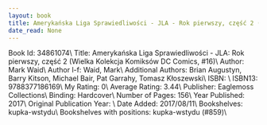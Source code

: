 ```yaml
---
layout: book
title: Amerykańska Liga Sprawiedliwości - JLA - Rok pierwszy, część 2 (Wielka Kolekcja Komiksów DC Comics,  no. 16)
date_read: None
---
```


Book Id: 34861074\ 
Title: Amerykańska Liga Sprawiedliwości - JLA: Rok pierwszy, część 2 (Wielka Kolekcja Komiksów DC Comics, #16)\ 
Author: Mark Waid\ 
Author l-f: Waid, Mark\ 
Additional Authors: Brian Augustyn, Barry Kitson, Michael Bair, Pat Garrahy, Tomasz Kłoszewski\ 
ISBN: \ 
ISBN13: 9788377186169\ 
My Rating: 0\ 
Average Rating: 3.44\ 
Publisher: Eaglemoss Collections\ 
Binding: Hardcover\ 
Number of Pages: 156\ 
Year Published: 2017\ 
Original Publication Year: \ 
Date Added: 2017/08/11\ 
Bookshelves: kupka-wstydu\ 
Bookshelves with positions: kupka-wstydu (#859)\ 

